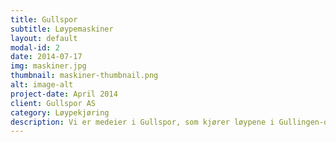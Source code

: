```yaml
---
title: Gullspor
subtitle: Løypemaskiner
layout: default
modal-id: 2
date: 2014-07-17
img: maskiner.jpg
thumbnail: maskiner-thumbnail.png
alt: image-alt
project-date: April 2014
client: Gullspor AS
category: Løypekjøring
description: Vi er medeier i Gullspor, som kjører løypene i Gullingen-området. Den ene maskinen er stasjonert i Fjellbergskardet Hyttegrend.
---
```

